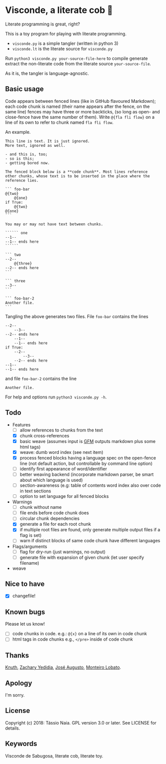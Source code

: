 # Visconde, a literate cob :corn:

Literate programming is great, right?

This is a toy program for playing with literate programming.

- `visconde.py` is a simple tangler (written in python 3)
- `visconde.lt` is the literate source for `visconde.py`

Run `python3 visconde.py your-source-file-here` to compile generate
extract the non-literate code from the literate source `your-source-file`.

As it is, the tangler is language-agnostic. 

## Basic usage

Code appears between fenced lines (like in GitHub flavoured Markdown);
each code chunk is named (their name appears after the fence, on the same line)
fences may have three or more backticks, 
(so long as open- and close-fence have the same number of them).
Write `@{fla fli flow}` on a line of its own to refer to chunk
named `fla fli flow`.

An example.

    This line is text. It is just ignored.
    More text, ignored as well.
    
    - and this is, too;
    - so is this;
    - getting bored now.
    
    The fenced block below is a **code chunk**. Most lines reference
    other chunks, whose text is to be inserted in the place where the
    reference lies.

    ``` foo-bar
    @{two}
        @{one}
    if True:
        @{two}
    @{one}
    ```
    
    You may or may not have text between chunks.
    
    `````` one
    --1--
    --1-- ends here
    ``````
    
    ``` two
    --2-- 
        @{three}
    --2-- ends here
    ```

    ``` three
    --3--
    ```

    ``` foo-bar-2
    Another file.
    ```
    
Tangling the above generates two files. File `foo-bar` contains the lines

    --2--
        --3--
    --2-- ends here
        --1--
        --1-- ends here
    if True:
        --2--
            --3--
        --2-- ends here
    --1--
    --1-- ends here
        
and file `foo-bar-2` contains the line

    Another file.

For help and options run `python3 visconde.py -h`.

## Todo

- Features
  - [ ] allow references to chunks from the text
  - [x] chunk cross-references
  - [x] basic weave (assumes input is [GFM](https://help.github.com/articles/about-writing-and-formatting-on-github/) outputs markdown plus some html tags)
  - [x] weave: dumb word index (see next item)
  - [x] process fenced blocks having a language spec on the open-fence line (not default action, but controllable by command line option)
  - [ ] identify first appearance of word/identifier
  - [ ] better weaving backend (incorporate markdown parser, be smart about which language is used)
  - [ ] section-awareness (e.g: table of contents word index also over code in text sections
  - [ ] option to set language for all fenced blocks

- Warnings
  - [ ] chunk without name
  - [ ] file ends before code chunk does
  - [ ] circular chunk dependencies
  - [x] generate a file for each root chunk
  - [x] if multiple root files are found, only generate multiple output
        files if a flag is set)
  - [ ] warn if distinct blocks of same code chunk have different languages
- Flags/arguments
  - [ ] flag for dry-run (just warnings, no output)
  - [ ] generate file with expansion of given chunk (let user specify filename)
- weave

## Nice to have

- [x] changefile!

## Known bugs

Please let us know!

- [ ] code chunks in code. e.g.: `@{x}` on a line of its own in code chunk
- [ ] html tags in code chunks e.g., `</pre>` inside of code chunk

## Thanks

[Knuth](http://www-cs-faculty.stanford.edu/~knuth/), [Zachary Yedidia](https://github.com/zyedidia), [José Augusto](http://www.ime.usp.br/~jose/), [Monteiro Lobato](https://en.wikipedia.org/wiki/Monteiro_Lobato).

## Apology

I'm sorry.

## License

Copyright (c) 2018: Tássio Naia. GPL version 3.0 or later. See LICENSE for details.

## Keywords

Visconde de Sabugosa, literate cob, literate toy.

